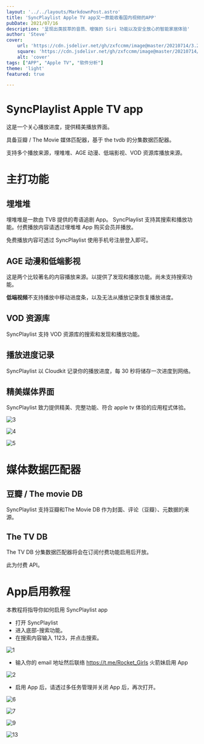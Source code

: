 ```yaml
---
layout: '../../layouts/MarkdownPost.astro'
title: 'SyncPlaylist Apple TV app又一款能收看国内视频的APP'
pubDate: 2021/07/16
description: '呈现出类拔萃的音质、增强的 Siri 功能以及安全放心的智能家居体验'
author: 'Steve'
cover:
    url: 'https://cdn.jsdelivr.net/gh/zxfccmm/image@master/20210714/3.2ir5ektfyty0.png'
    square: 'https://cdn.jsdelivr.net/gh/zxfccmm/image@master/20210714/3.2ir5ektfyty0.png'
    alt: 'cover'
tags: ["APP", "Apple TV", "软件分析"] 
theme: 'light'
featured: true

---
```



# SyncPlaylist Apple TV app

这是一个关心播放进度，提供精美播放界面。

具备豆瓣 / The Movie 媒体匹配器，基于 the tvdb 的分集数据匹配器。

支持多个播放来源，埋堆堆、AGE 动漫、低端影视、VOD 资源库播放来源。

# 主打功能

## 埋堆堆

埋堆堆是一款由 TVB 提供的粤语追剧 App。 SyncPlaylist 支持其搜索和播放功能。付费播放内容请透过埋堆堆 App 购买会员并播放。

免费播放内容可透过 SyncPlaylist 使用手机号注册登入即可。

## AGE 动漫和低端影视

这是两个比较著名的内容播放来源。以提供了发现和播放功能。尚未支持搜索功能。

**低端视频**不支持播放中移动进度条，以及无法从播放记录恢复播放进度。

## VOD 资源库

SyncPlaylist 支持 VOD 资源库的搜索和发现和播放功能。

## 播放进度记录

SyncPlaylist 以 Cloudkit 记录你的播放进度，每 30 秒将储存一次进度到网络。

## 精美媒体界面

SyncPlaylist 致力提供精美、完整功能、符合 apple tv 体验的应用程式体验。

![3](https://cdn.jsdelivr.net/gh/zxfccmm/image@master/20210714/3.2ir5ektfyty0.png)

![4](https://cdn.jsdelivr.net/gh/zxfccmm/image@master/20210714/4.7ez6oynyxss0.png)

![5](https://cdn.jsdelivr.net/gh/zxfccmm/image@master/20210714/5.5nd3yposl200.png)

# 媒体数据匹配器

## 豆瓣 / The movie DB

SyncPlaylist 支持豆瓣和The Movie DB 作为封面、评论（豆瓣）、元数据的来源。

## The TV DB

The TV DB 分集数据匹配器将会在订阅付费功能启用后开放。

此为付费 API。

# App启用教程

本教程将指导你如何启用 SyncPlaylist app

- 打开 SyncPlaylist
- 进入底部-搜索功能。
- 在搜索内容输入 1123，并点击搜索。

![1](https://cdn.jsdelivr.net/gh/zxfccmm/image@master/20210714/1.8qpg8gt9d8w.png)

- 输入你的 email 地址然后联络 https://t.me/Rocket_Girls 火箭妹启用 App

![2](https://cdn.jsdelivr.net/gh/zxfccmm/image@master/20210714/2.20bln67dzyf4.png)

- 启用 App 后，请透过多任务管理并关闭 App 后，再次打开。

![6](https://cdn.jsdelivr.net/gh/zxfccmm/image@master/20210714/6.72k9a4j20d80.png)

![7](https://cdn.jsdelivr.net/gh/zxfccmm/image@master/20210714/7.2bs9hyeu2l0k.png)

![9](https://cdn.jsdelivr.net/gh/zxfccmm/image@master/20210714/9.3q0jznpbl4w0.png)

![13](https://cdn.jsdelivr.net/gh/zxfccmm/image@master/20210714/13.1p65vuroeshs.png)


